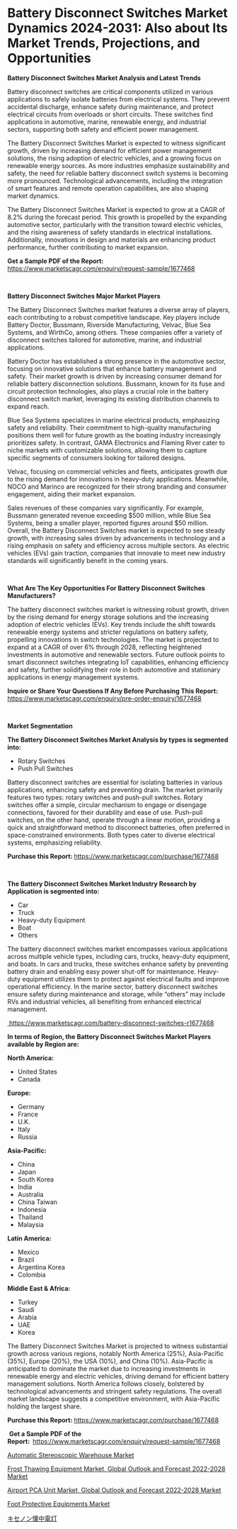 <p><h1>Battery Disconnect Switches Market Dynamics 2024-2031: Also about Its Market Trends, Projections, and Opportunities</h1></p><p><strong>Battery Disconnect Switches Market Analysis and Latest Trends</strong></p>
<p><p>Battery disconnect switches are critical components utilized in various applications to safely isolate batteries from electrical systems. They prevent accidental discharge, enhance safety during maintenance, and protect electrical circuits from overloads or short circuits. These switches find applications in automotive, marine, renewable energy, and industrial sectors, supporting both safety and efficient power management.</p><p>The Battery Disconnect Switches Market is expected to witness significant growth, driven by increasing demand for efficient power management solutions, the rising adoption of electric vehicles, and a growing focus on renewable energy sources. As more industries emphasize sustainability and safety, the need for reliable battery disconnect switch systems is becoming more pronounced. Technological advancements, including the integration of smart features and remote operation capabilities, are also shaping market dynamics.</p><p>The Battery Disconnect Switches Market is expected to grow at a CAGR of 8.2% during the forecast period. This growth is propelled by the expanding automotive sector, particularly with the transition toward electric vehicles, and the rising awareness of safety standards in electrical installations. Additionally, innovations in design and materials are enhancing product performance, further contributing to market expansion.</p></p>
<p><strong>Get a Sample PDF of the Report:&nbsp;</strong> <a href="https://www.marketscagr.com/enquiry/request-sample/1677468?utm_campaign=1128&utm_medium=2&utm_source=Github&utm_content=ia&utm_term=14102024&utm_id=battery-disconnect-switches">https://www.marketscagr.com/enquiry/request-sample/1677468</a></p>
<p>&nbsp;</p>
<p><strong>Battery Disconnect Switches Major Market Players</strong></p>
<p><p>The Battery Disconnect Switches market features a diverse array of players, each contributing to a robust competitive landscape. Key players include Battery Doctor, Bussmann, Riverside Manufacturing, Velvac, Blue Sea Systems, and WirthCo, among others. These companies offer a variety of disconnect switches tailored for automotive, marine, and industrial applications.</p><p>Battery Doctor has established a strong presence in the automotive sector, focusing on innovative solutions that enhance battery management and safety. Their market growth is driven by increasing consumer demand for reliable battery disconnection solutions. Bussmann, known for its fuse and circuit protection technologies, also plays a crucial role in the battery disconnect switch market, leveraging its existing distribution channels to expand reach.</p><p>Blue Sea Systems specializes in marine electrical products, emphasizing safety and reliability. Their commitment to high-quality manufacturing positions them well for future growth as the boating industry increasingly prioritizes safety. In contrast, GAMA Electronics and Flaming River cater to niche markets with customizable solutions, allowing them to capture specific segments of consumers looking for tailored designs.</p><p>Velvac, focusing on commercial vehicles and fleets, anticipates growth due to the rising demand for innovations in heavy-duty applications. Meanwhile, NOCO and Marinco are recognized for their strong branding and consumer engagement, aiding their market expansion.</p><p>Sales revenues of these companies vary significantly. For example, Bussmann generated revenue exceeding $500 million, while Blue Sea Systems, being a smaller player, reported figures around $50 million. Overall, the Battery Disconnect Switches market is expected to see steady growth, with increasing sales driven by advancements in technology and a rising emphasis on safety and efficiency across multiple sectors. As electric vehicles (EVs) gain traction, companies that innovate to meet new industry standards will significantly benefit in the coming years.</p></p>
<p>&nbsp;</p>
<p><strong>What Are The Key Opportunities For Battery Disconnect Switches Manufacturers?</strong></p>
<p><p>The battery disconnect switches market is witnessing robust growth, driven by the rising demand for energy storage solutions and the increasing adoption of electric vehicles (EVs). Key trends include the shift towards renewable energy systems and stricter regulations on battery safety, propelling innovations in switch technologies. The market is projected to expand at a CAGR of over 6% through 2028, reflecting heightened investments in automotive and renewable sectors. Future outlook points to smart disconnect switches integrating IoT capabilities, enhancing efficiency and safety, further solidifying their role in both automotive and stationary applications in energy management systems.</p></p>
<p><strong>Inquire or Share Your Questions If Any Before Purchasing This Report:</strong> <a href="https://www.marketscagr.com/enquiry/pre-order-enquiry/1677468?utm_campaign=1128&utm_medium=2&utm_source=Github&utm_content=ia&utm_term=14102024&utm_id=battery-disconnect-switches">https://www.marketscagr.com/enquiry/pre-order-enquiry/1677468</a></p>
<p>&nbsp;</p>
<p><strong>Market Segmentation</strong></p>
<p><strong>The Battery Disconnect Switches Market Analysis by types is segmented into:</strong></p>
<p><ul><li>Rotary Switches</li><li>Push Pull Switches</li></ul></p>
<p><p>Battery disconnect switches are essential for isolating batteries in various applications, enhancing safety and preventing drain. The market primarily features two types: rotary switches and push-pull switches. Rotary switches offer a simple, circular mechanism to engage or disengage connections, favored for their durability and ease of use. Push-pull switches, on the other hand, operate through a linear motion, providing a quick and straightforward method to disconnect batteries, often preferred in space-constrained environments. Both types cater to diverse electrical systems, emphasizing reliability.</p></p>
<p><strong>Purchase this Report:&nbsp;</strong><a href="https://www.marketscagr.com/purchase/1677468?utm_campaign=1128&utm_medium=2&utm_source=Github&utm_content=ia&utm_term=14102024&utm_id=battery-disconnect-switches">https://www.marketscagr.com/purchase/1677468</a></p>
<p>&nbsp;</p>
<p><strong>The Battery Disconnect Switches Market Industry Research by Application is segmented into:</strong></p>
<p><ul><li>Car</li><li>Truck</li><li>Heavy-duty Equipment</li><li>Boat</li><li>Others</li></ul></p>
<p><p>The battery disconnect switches market encompasses various applications across multiple vehicle types, including cars, trucks, heavy-duty equipment, and boats. In cars and trucks, these switches enhance safety by preventing battery drain and enabling easy power shut-off for maintenance. Heavy-duty equipment utilizes them to protect against electrical faults and improve operational efficiency. In the marine sector, battery disconnect switches ensure safety during maintenance and storage, while “others” may include RVs and industrial vehicles, all benefiting from enhanced electrical management.</p></p>
<p><a href="https://www.marketscagr.com/battery-disconnect-switches-r1677468?utm_campaign=1128&utm_medium=2&utm_source=Github&utm_content=ia&utm_term=14102024&utm_id=battery-disconnect-switches">&nbsp;https://www.marketscagr.com/battery-disconnect-switches-r1677468</a></p>
<p><strong>In terms of Region, the Battery Disconnect Switches Market Players available by Region are:</strong></p>
<p>
    <p> <strong> North America: </strong>
        <ul>
            <li>United States</li>
            <li>Canada</li>
        </ul>
        </p> 
    <p> <strong> Europe: </strong>
        <ul>
            <li>Germany</li>
            <li>France</li>
            <li>U.K.</li>
            <li>Italy</li>
            <li>Russia</li>
        </ul>
        </p> 
    <p> <strong> Asia-Pacific: </strong>
        <ul>
            <li>China</li>
            <li>Japan</li>
            <li>South Korea</li>
            <li>India</li>
            <li>Australia</li>
            <li>China Taiwan</li>
            <li>Indonesia</li>
            <li>Thailand</li>
            <li>Malaysia</li>
        </ul>
        </p> 
    <p> <strong> Latin America: </strong>
        <ul>
            <li>Mexico</li>
            <li>Brazil</li>
            <li>Argentina Korea</li>
            <li>Colombia</li>
        </ul>
        </p> 
    <p> <strong> Middle East & Africa: </strong>
        <ul>
            <li>Turkey</li>
            <li>Saudi</li>
            <li>Arabia</li>
            <li>UAE</li>
            <li>Korea</li>
        </ul>
    </p>
    </p>
<p><p>The Battery Disconnect Switches Market is projected to witness substantial growth across various regions, notably North America (25%), Asia-Pacific (35%), Europe (20%), the USA (10%), and China (10%). Asia-Pacific is anticipated to dominate the market due to increasing investments in renewable energy and electric vehicles, driving demand for efficient battery management solutions. North America follows closely, bolstered by technological advancements and stringent safety regulations. The overall market landscape suggests a competitive environment, with Asia-Pacific holding the largest share.</p></p>
<p><strong>Purchase this Report: </strong><a href="https://www.marketscagr.com/purchase/1677468?utm_campaign=1128&utm_medium=2&utm_source=Github&utm_content=ia&utm_term=14102024&utm_id=battery-disconnect-switches">https://www.marketscagr.com/purchase/1677468</a></p>
<p>&nbsp;<strong>Get a Sample PDF of the Report:&nbsp;&nbsp;</strong><a href="https://www.marketscagr.com/enquiry/request-sample/1677468?utm_campaign=1128&utm_medium=2&utm_source=Github&utm_content=ia&utm_term=14102024&utm_id=battery-disconnect-switches">https://www.marketscagr.com/enquiry/request-sample/1677468</a></p>
<p><strong></strong></p>
<p><p><a href="https://github.com/judesaxav/Market-Research-Report-List-1/blob/main/automatic-stereoscopic-warehouse-market.md?utm_campaign=1128&utm_medium=2&utm_source=Github&utm_content=ia&utm_term=14102024&utm_id=battery-disconnect-switches">Automatic Stereoscopic Warehouse Market</a></p><p><a href="https://www.linkedin.com/pulse/global-frost-thawing-equipment-market-outlook-forecast-2022-2028-xztpf?utm_campaign=1128&utm_medium=2&utm_source=Github&utm_content=ia&utm_term=14102024&utm_id=battery-disconnect-switches">Frost Thawing Equipment Market, Global Outlook and Forecast 2022-2028 Market</a></p><p><a href="https://www.linkedin.com/pulse/market-forecast-global-airport-pca-unit-outlook-2022-2028-aodnf?utm_campaign=1128&utm_medium=2&utm_source=Github&utm_content=ia&utm_term=14102024&utm_id=battery-disconnect-switches">Airport PCA Unit Market, Global Outlook and Forecast 2022-2028 Market</a></p><p><a href="https://github.com/caetlinivcar/Market-Research-Report-List-1/blob/main/foot-protective-equipments-market.md?utm_campaign=1128&utm_medium=2&utm_source=Github&utm_content=ia&utm_term=14102024&utm_id=battery-disconnect-switches">Foot Protective Equipments Market</a></p><p><a href="https://github.com/lababdou/Market-Research-Report-List-6/blob/main/132106617895.md?utm_campaign=1128&utm_medium=2&utm_source=Github&utm_content=ia&utm_term=14102024&utm_id=battery-disconnect-switches">キセノン懐中電灯</a></p></p>